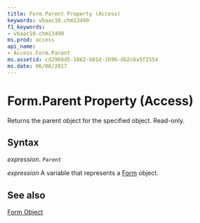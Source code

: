 ```yaml
---
title: Form.Parent Property (Access)
keywords: vbaac10.chm13490
f1_keywords:
- vbaac10.chm13490
ms.prod: access
api_name:
- Access.Form.Parent
ms.assetid: cd2968d5-1862-b01d-1b96-db2c6a5f2554
ms.date: 06/08/2017
---
```



# Form.Parent Property (Access)

Returns the parent object for the specified object. Read-only.


## Syntax

 _expression_. `Parent`

 _expression_ A variable that represents a [Form](Access.Form.md) object.


## See also


[Form Object](Access.Form.md)

